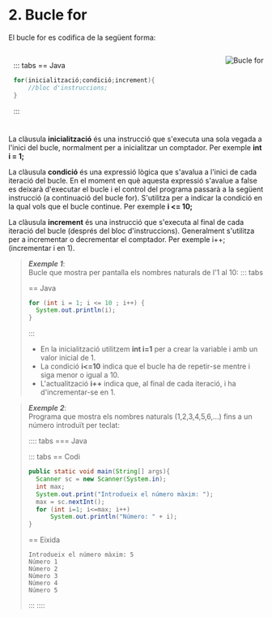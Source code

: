 # 2. Bucle for

El bucle for es codifica de la següent forma:

<div style="display: flex; gap: 50px">

<div style="flex: 1; padding: 10px; text-align: justify;">

  ::: tabs
  == Java

```java
for(inicialització;condició;increment){
    //bloc d'instruccions;
}
```

  :::

</div>

  ![Bucle for](/uf4/bucle_for.jpg)

</div>

La clàusula **inicialització** és una instrucció que s'executa una sola vegada a l'inici del bucle, normalment per a inicialitzar un comptador. Per exemple **int i = 1;**

La clàusula **condició** és una expressió lògica que s'avalua a l'inici de cada iteració del bucle. En el moment en què aquesta expressió s'avalue a false es deixarà d'executar el bucle i el control del programa passarà a la següent instrucció (a continuació del bucle for). S'utilitza per a indicar la condició en la qual vols que el bucle continue. Per exemple **i <= 10;**

La clàusula **increment** és una instrucció que s'executa al final de cada iteració del bucle (després del bloc d'instruccions). Generalment s'utilitza per a incrementar o decrementar el comptador. Per exemple i++; (incrementar i en 1).

>***Exemple 1***:  
>Bucle que mostra per pantalla els nombres naturals de l'1 al 10:
>::: tabs
>
>== Java
>
>```java
>for (int i = 1; i <= 10 ; i++) {  
>   System.out.println(i);
>}
>```
>
>:::
>
>- En la inicialització utilitzem **int i=1** per a crear la variable i amb un valor inicial de 1.
>- La condició **i<=10** indica que el bucle ha de repetir-se mentre i siga menor o igual a 10.
>- L'actualització **i++** indica que, al final de cada iteració, i ha d'incrementar-se en 1.

>***Exemple 2***:  
>Programa que mostra els nombres naturals (1,2,3,4,5,6,...) fins a un número introduït per teclat:
>
>:::: tabs
>=== Java
>
>::: tabs
>== Codi
>
>```java
>public static void main(String[] args){
>   Scanner sc = new Scanner(System.in);
>   int max;
>   System.out.print("Introdueix el número màxim: ");
>   max = sc.nextInt();
>   for (int i=1; i<=max; i++)
>       System.out.println("Número: " + i);
>}
>```
>
>== Eixida
>
>```plaintext
>Introdueix el número màxim: 5
>Número 1
>Número 2
>Número 3
>Número 4
>Número 5
>```
>
>:::
>::::
